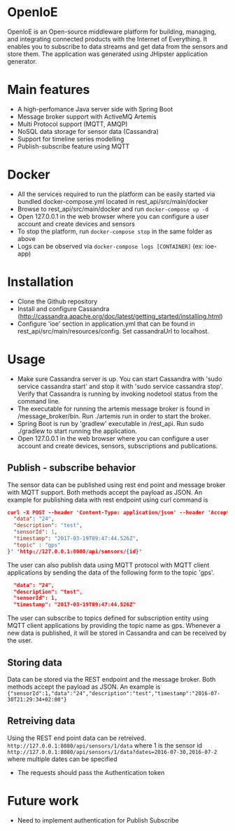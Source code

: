 # OpenIoE
OpenIoE is an Open-source middleware platform for building, managing, and integrating connected products with the Internet of Everything. It enables you to subscribe to data streams and get data from the sensors and store them. The application was generated using JHipster application generator. 

# Main features
 - A high-perfomance Java server side with Spring Boot
 - Message broker support with ActiveMQ Artemis
 - Multi Protocol support (MQTT, AMQP)
 - NoSQL data storage for sensor data (Cassandra)
 - Support for timeline series modelling
 - Publish-subscribe feature using MQTT

# Docker
 - All the services required to run the platform can be easily started via bundled docker-compose.yml located in rest_api/src/main/docker
 - Browse to rest_api/src/main/docker and run `docker-compose up -d`
 - Open 127.0.0.1 in the web browser where you can configure a user account and create devices and sensors
 - To stop the platform, run `docker-compose stop` in the same folder as above
 - Logs can be observed via `docker-compose logs [CONTAINER]` (ex: ioe-app)

# Installation
 - Clone the Github repository
 - Install and configure Cassandra (http://cassandra.apache.org/doc/latest/getting_started/installing.html)
 - Configure 'ioe' section in application.yml that can be found in rest_api/src/main/resources/config. Set cassandraUrl to localhost.

# Usage
 - Make sure Cassandra server is up. You can start Cassandra with 'sudo service cassandra start' and stop it with 'sudo service cassandra stop'. Verify that Cassandra is running by invoking nodetool status from the command line.
 - The executable for running the artemis message broker is found in /message_broker/bin. Run ./artemis run in order to start the broker.
 - Spring Boot is run by 'gradlew' executable in /rest_api. Run sudo ./gradlew to start running the application.
 - Open 127.0.0.1 in the web browser where you can configure a user account and create devices, sensors, subscriptions and publications.
 
## Publish - subscribe behavior

The sensor data can be published using rest end point and message broker with MQTT support. Both methods accept the payload as JSON. An example for publishing data with rest endpoint using curl command is 
```json
curl -X POST --header 'Content-Type: application/json' --header 'Accept: application/json' --header 'Authorization: Bearer <access_token>' -d '{
  "data": "24",
  "description": "test",
  "sensorId": 1,
  "timestamp": "2017-03-19T09:47:44.526Z",
  "topic" : "gps"
}' 'http://127.0.0.1:8080/api/sensors/{id}'
```
The user can also publish data using MQTT protocol with MQTT client applications by sending the data of the following form to the topic 'gps'.
```json
  "data": "24",
  "description": "test",
  "sensorId": 1,
  "timestamp": "2017-03-19T09:47:44.526Z"
```
The user can subscribe to topics defined for subscription entity using MQTT client applications by providing the topic name as gps. Whenever a new data is published, it will be stored in Cassandra and can be received by the user.

## Storing data
Data can be stored via the REST endpoint and the message broker. Both methods accept the payload as JSON.
An example is 
`{"sensorId":1,"data":"24","description":"test","timestamp":"2016-07-30T21:29:34+02:00"}`

## Retreiving data
Using the REST end point data can be retreived.
`http://127.0.0.1:8080/api/sensors/1/data` where 1 is the sensor id
`http://127.0.0.1:8080/api/sensors/1/data?dates=2016-07-30,2016-07-2` where multiple dates can be specified

*  The requests should pass the Authentication token

# Future work
 - Need to implement authentication for Publish Subscribe

